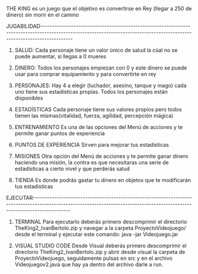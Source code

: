 THE KING es un juego que el objetivo es convertirse en Rey (llegar a 250 de dinero) sin morir en el camino

JUGABILIDAD-------------------------------------------------------------------------------------------------------------------------------------------------------------------------

1. SALUD:
Cada personaje tiene un valor único de salud la cúal no se puede aumentar, si llegas a 0 mueres

2. DINERO:
Todos los personajes empiezan con 0 y este dinero se puede usar para comprar equipamiento y para convertirte en rey

3. PERSONAJES:
Hay 4 a elegir (luchador, asesino, tanque y mago) cada uno tiene sus estadísticas propias. Todos los personajes están disponibles

4. ESTADÍSTICAS
Cada personaje tiene sus valores propios pero todos tienen las mismas(vitalidad, fuerza, agilidad, percepción mágica)

5. ENTRENAMIENTO
Es una de las opciones del Menú de acciones y te permite ganar puntos de experiencia

6. PUNTOS DE EXPERIENCIA
Sirven para mejorar tus estadísticas

7. MISIONES
Otra opción del Menú de acciones y te permite ganar dinero haciendo una misión, la contra es que necesitaras una serie de estadísticas a cierto nivel y que perderás salud

8. TIENDA
Es donde podrás gastar tu dinero en objetos que te modificarán tus estadisticas

EJECUTAR----------------------------------------------------------------------------------------------------------------------------------------------------------------------------

1. TERMINAL
Para ejecutarlo deberás primero descomprimir el directorio TheKing2_IvanBertolo.zip y navegar a la carpeta ProyectoVideojuego/ desde el terminal y ejecutar este comando:
java -jar Videojuego.jar

2. VISUAL STUDIO CODE
Desde Visual deberás primero descomprimir el directorio TheKing2_IvanBertolo.zip y abrir desde visual la carpeta de ProyectoVideojuego, seguidamente pulsas en src y en el archivo Videojuegov2.java que hay ya dentro del archivo darle a run.